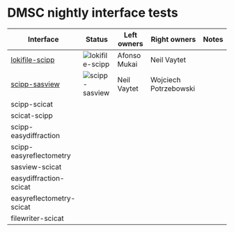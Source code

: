 # DMSC nightly interface tests

| Interface | Status | Left owners | Right owners | Notes |
| --- | --- | --- | --- | --- |
| [lokifile-scipp](https://github.com/dmsc-nightly/lokifile-scipp) | ![lokifile-scipp](https://github.com/dmsc-nightly/lokifile-scipp/actions/workflows/nightly.yml/badge.svg?branch=main) | Afonso Mukai | Neil Vaytet | |
| [scipp-sasview](https://github.com/dmsc-nightly/scipp-sasview) | ![scipp-sasview](https://github.com/dmsc-nightly/scipp-sasview/actions/workflows/nightly.yml/badge.svg?branch=main) | Neil Vaytet | Wojciech Potrzebowski | |
| scipp-scicat | | | | |
| scicat-scipp | | | | |
| scipp-easydiffraction | | | | |
| scipp-easyreflectometry | | | | |
| sasview-scicat | | | | |
| easydiffraction-scicat | | | | |
| easyreflectometry-scicat | | | | |
| filewriter-scicat | | | | |
